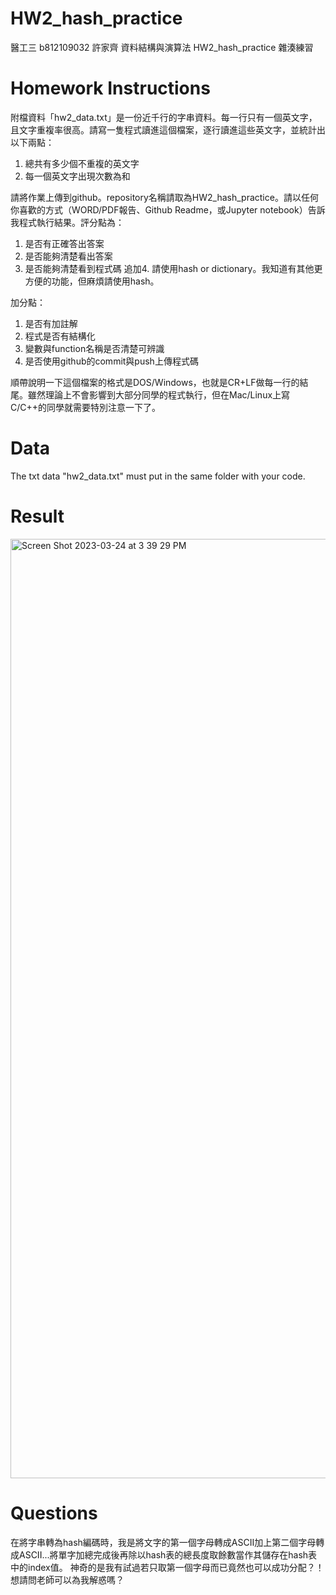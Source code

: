 # HW2_hash_practice
醫工三 b812109032 許家齊 資料結構與演算法 HW2_hash_practice 雜湊練習

# Homework Instructions
附檔資料「hw2_data.txt」是一份近千行的字串資料。每一行只有一個英文字，且文字重複率很高。請寫一隻程式讀進這個檔案，逐行讀進這些英文字，並統計出以下兩點：
 
1. 總共有多少個不重複的英文字
2. 每一個英文字出現次數為和
 
請將作業上傳到github。repository名稱請取為HW2_hash_practice。請以任何你喜歡的方式（WORD/PDF報告、Github Readme，或Jupyter notebook）告訴我程式執行結果。評分點為：
 
1. 是否有正確答出答案
2. 是否能夠清楚看出答案
3. 是否能夠清楚看到程式碼
追加4. 請使用hash or dictionary。我知道有其他更方便的功能，但麻煩請使用hash。
 
加分點：
1. 是否有加註解
2. 程式是否有結構化
3. 變數與function名稱是否清楚可辨識
4. 是否使用github的commit與push上傳程式碼
 
順帶說明一下這個檔案的格式是DOS/Windows，也就是CR+LF做每一行的結尾。雖然理論上不會影響到大部分同學的程式執行，但在Mac/Linux上寫C/C++的同學就需要特別注意一下了。

# Data 
The txt data "hw2_data.txt" must put in the same folder with your code.

# Result
<img width="1503" alt="Screen Shot 2023-03-24 at 3 39 29 PM" src="https://user-images.githubusercontent.com/86188415/227456138-47d2c58f-d31e-40b2-84e4-54c2bb2899fa.png">


# Questions
在將字串轉為hash編碼時，我是將文字的第一個字母轉成ASCII加上第二個字母轉成ASCII...將單字加總完成後再除以hash表的總長度取餘數當作其儲存在hash表中的index值。
神奇的是我有試過若只取第一個字母而已竟然也可以成功分配？！想請問老師可以為我解惑嗎？
